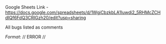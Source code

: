 Google Sheets Link - https://docs.google.com/spreadsheets/d/1WgjCbzkbLA1Iuwdi2_5RHMcZCHdIQf6FdQ3CRIGzh20/edit?usp=sharing


All bugs listed as comments

*Format*: 
// ERROR
// <changes>
